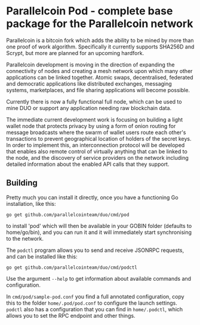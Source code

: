 # Parallelcoin Pod - complete base package for the Parallelcoin network

Parallelcoin is a bitcoin fork which adds the ability to be mined by more than
one proof of work algorithm. Specifically it currently supports SHA256D and
Scrypt, but more are planned for an upcoming hardfork.

Parallelcoin development is moving in the direction of expanding the connectivity
of nodes and creating a mesh network upon which many other applications can be
linked together. Atomic swaps, decentralised, federated and democratic applications
like distributed exchanges, messaging systems, marketplaces, and file sharing
applications will become possible.

Currently there is now a fully functional full node, which can be used to mine DUO
or support any application needing raw blockchain data.

The immediate current development work is focusing on building a light wallet node
that protects privacy by using a form of onion routing for message broadcasts where
the swarm of wallet users route each other's transactions to prevent geographical
location of holders of the secret keys. In order to implement this, an
interconnection protocol will be developed that enables also remote control of 
virtually anything that can be linked to the node, and the discovery of service
providers on the network including detailed information about the enabled API calls
that they support.

## Building

Pretty much you can install it directly, once you have a functioning Go installation,
like this:

    go get github.com/parallelcointeam/duo/cmd/pod

to install 'pod' which will then be available in your GOBIN folder (defaults to 
home/go/bin), and you can run it and it will immediately start synchronising to the
network.

The `podctl` program allows you to send and receive JSONRPC requests, and can be
installed like this:

    go get github.com/parallelcointeam/duo/cmd/podctl

Use the argument `--help` to get information about available commands and configuration.

In `cmd/pod/sample-pod.conf` you find a full annotated configuration, copy this to the
folder `home/.pod/pod.conf` to configure the launch settings. `podctl` also has a 
configuration that you can find in `home/.podctl`, which allows you to set the RPC
endpoint and other things.